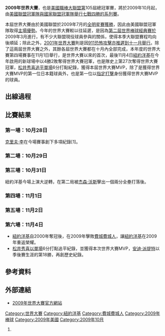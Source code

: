 **2009年世界大賽**，也是[美國職棒大聯盟第](https://zh.wikipedia.org/wiki/美國職棒大聯盟 "wikilink")105屆總冠軍賽，將於2009年10月起，由[美國聯盟冠軍隊與](https://zh.wikipedia.org/wiki/美國聯盟 "wikilink")[國家聯盟冠軍隊舉行七戰四勝的系列賽](https://zh.wikipedia.org/wiki/國家聯盟 "wikilink")。

本屆世界大賽由於美國聯盟於2009年7月的[全明星賽獲勝](https://zh.wikipedia.org/wiki/2009年美國職棒大聯盟全明星賽 "wikilink")，因此由美國聯盟冠軍隊取得[主場優勢](https://zh.wikipedia.org/wiki/主場優勢 "wikilink")。今年的世界大賽較以往延遲，是因為[第二屆世界棒球經典賽於](../Page/2009年世界棒球經典賽.md "wikilink")2009年3月進行，有不少大聯盟現役球員參與的關係，使得本季大聯盟賽程均向後順延；除此之外，[2001年世界大賽](../Page/2001年世界大賽.md "wikilink")則是因[911恐怖攻擊亦推遲到十一月舉行](https://zh.wikipedia.org/wiki/九一一襲擊事件 "wikilink")。除了這兩屆世界大賽之外，其餘各屆世界大賽都在十月內全部完成，本年度的世界大賽第四場賽事在11月1日舉行，是世界大賽以來的首次，最後11月4日[紐約洋基](../Page/紐約洋基.md "wikilink")在今年啟用的新球場中以4勝2敗奪得世界大賽冠軍，也是隊史上第27次奪得世界大賽冠軍，[松井秀喜追平單場](https://zh.wikipedia.org/wiki/松井秀喜 "wikilink")6分打點紀錄，獲得本屆世界大賽MVP，除了是獲得世界大賽MVP的第一位日本籍球員外，也是第一位以[指定打擊](../Page/指定打擊.md "wikilink")身份獲得世界大賽MVP的球員。

## 出線過程

## 比賽結果

### 第一場：10月28日

[克里夫·李](../Page/克里夫·李.md "wikilink")在今場賽事創下多項紀錄\[1\]。

### 第二場：10月29日

### 第三場：10月31日

紐約洋基今場上演大逆轉，在第二局被[杰森·沃斯](../Page/杰森·沃斯.md "wikilink")擊出一個兩分全壘打落後。

### 第四場：11月1日

### 第五場：11月2日

### 第六場：11月4日

  - [紐約洋基](../Page/紐約洋基.md "wikilink")自2000年奪冠後，在2009年擊敗[費城費城人](../Page/費城費城人.md "wikilink")，讓[紐約洋基](../Page/紐約洋基.md "wikilink")在2009年重返榮耀。
  - [松井秀喜以單場](https://zh.wikipedia.org/wiki/松井秀喜 "wikilink")6分打點追平紀錄，並獲得本次世界大賽MVP，[安迪·派提特](../Page/安迪·派提特.md "wikilink")以季後賽生涯的第18勝，再創歷史紀錄。

## 參考資料

## 外部連結

  - [2009年世界大賽官方網站](http://mlb.mlb.com/mlb/ps/y2009/index.jsp)

[Category:世界大賽](https://zh.wikipedia.org/wiki/Category:世界大賽 "wikilink") [Category:紐約洋基](https://zh.wikipedia.org/wiki/Category:紐約洋基 "wikilink") [Category:費城費城人](https://zh.wikipedia.org/wiki/Category:費城費城人 "wikilink") [Category:2009年棒球](https://zh.wikipedia.org/wiki/Category:2009年棒球 "wikilink") [Category:2009年美國](https://zh.wikipedia.org/wiki/Category:2009年美國 "wikilink") [Category:2009年10月](https://zh.wikipedia.org/wiki/Category:2009年10月 "wikilink")

1.